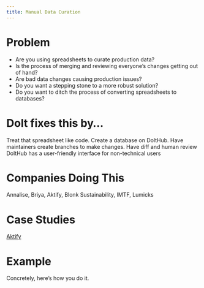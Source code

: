 ```yaml
---
title: Manual Data Curation
---
```


# Problem

* Are you using spreadsheets to curate production data? 
* Is the process of merging and reviewing everyone’s changes getting out of hand? 
* Are bad data changes causing production issues? 
* Do you want a stepping stone to a more robust solution?
* Do you want to ditch the process of converting spreadsheets to databases?

# Dolt fixes this by…

Treat that spreadsheet like code. 
Create a database on DoltHub. 
Have maintainers create branches to make changes. 
Have diff and human review
DoltHub has a user-friendly interface for non-technical users

# Companies Doing This

Annalise, Briya, Aktify, Blonk Sustainability, IMTF, Lumicks

# Case Studies

[Aktify](https://www.dolthub.com/blog/2021-10-01-dolt-aktify/)

# Example

Concretely, here’s how you do it.

